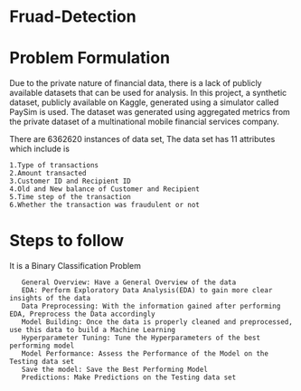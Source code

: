 # Fruad-Detection
# Problem Formulation
Due to the private nature of financial data, there is a lack of publicly available datasets that can be used for analysis. In this project, a synthetic dataset, publicly available on Kaggle, generated using a simulator called PaySim is used. The dataset was generated using aggregated metrics from the private dataset of a multinational mobile financial services company.

There are 6362620 instances of data set, The data set has 11 attributes which include is

    1.Type of transactions
    2.Amount transacted
    3.Customer ID and Recipient ID
    4.Old and New balance of Customer and Recipient
    5.Time step of the transaction
    6.Whether the transaction was fraudulent or not

# Steps to follow
It is a Binary Classification Problem

       General Overview: Have a General Overview of the data
       EDA: Perform Exploratory Data Analysis(EDA) to gain more clear insights of the data
       Data Preprocessing: With the information gained after performing EDA, Preprocess the Data accordingly
       Model Building: Once the data is properly cleaned and preprocessed, use this data to build a Machine Learning
       Hyperparameter Tuning: Tune the Hyperparameters of the best performing model
       Model Performance: Assess the Performance of the Model on the Testing data set
       Save the model: Save the Best Performing Model
       Predictions: Make Predictions on the Testing data set    
